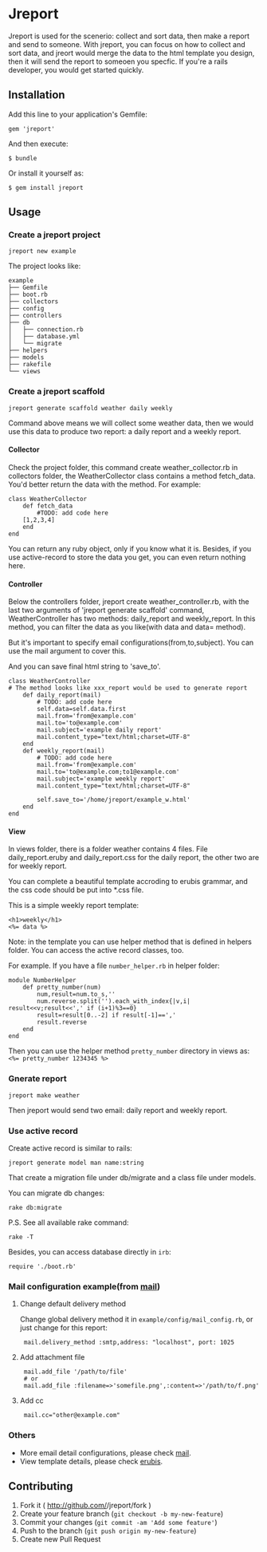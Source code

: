 # Jreport

Jreport is used for the scenerio: collect and sort data, then make a report and send to someone. With jreport, you can focus on how to collect and sort data, and jreort would merge the data to the html template you design, then it will send the report to someoen you specfic. If you're a rails developer, you would get started quickly.

## Installation

Add this line to your application's Gemfile:

    gem 'jreport'

And then execute:

    $ bundle

Or install it yourself as:

    $ gem install jreport

## Usage

### Create a jreport project

	jreport new example
	
The project looks like:

	example
	├── Gemfile
	├── boot.rb
	├── collectors
	├── config
	├── controllers
	├── db
	│   ├── connection.rb
	│   ├── database.yml
	│   └── migrate
	├── helpers
	├── models
	├── rakefile
	└── views

### Create a jreport scaffold

	jreport generate scaffold weather daily weekly
	
Command above means we will collect some weather data, then we would use this data to produce two report: a daily report and a weekly report.

#### Collector

Check the project folder, this command create weather_collector.rb in collectors folder, the WeatherCollector class contains a method fetch_data.
You'd better return the data with the method.
For example:

	class WeatherCollector
		def fetch_data
			#TODO: add code here
	    [1,2,3,4]
		end
	end

You can return any ruby object, only if you know what it is. 
Besides, if you use active-record to store the data you get, you can even return nothing here.

#### Controller

Below the controllers folder, jreport create weather_controller.rb, with the last two arguments of 'jreport generate scaffold' command, WeatherController has two methods: daily_report and weekly_report. In this method, you can filter the data as you like(with data and data= method). 

But it's important to specify email configurations(from,to,subject). You can use the mail argument to cover this.

And you can save final html string to 'save_to'.

	class WeatherController
	# The method looks like xxx_report would be used to generate report
		def daily_report(mail)
			# TODO: add code here
	    	self.data=self.data.first
    		mail.from='from@example.com'
    		mail.to='to@example.com'
	    	mail.subject='example daily report'
			mail.content_type="text/html;charset=UTF-8"
		end
		def weekly_report(mail)
			# TODO: add code here
	    	mail.from='from@example.com'
	    	mail.to='to@example.com;to1@example.com'
	    	mail.subject='example weekly report'
			mail.content_type="text/html;charset=UTF-8"
    
    		self.save_to='/home/jreport/example_w.html'
		end
	end

#### View

In views folder, there is a folder weather contains 4 files. File daily_report.eruby and daily_report.css for the daily report, the other two are for weekly report.

You can complete a beautiful template accroding to erubis grammar, and the css code should be put into *.css file.

This is a simple weekly report template:

	<h1>weekly</h1>
	<%= data %>

Note: in the template you can use helper method that is defined in helpers folder. You can access the active record classes, too.

For example. If you have a file `number_helper.rb` in helper folder:

	module NumberHelper
	    def pretty_number(num)
	        num,result=num.to_s,''
	        num.reverse.split('').each_with_index{|v,i| result<<v;result<<',' if (i+1)%3==0}
	        result=result[0..-2] if result[-1]==','
	        result.reverse
	    end
	end
	
Then you can use the helper method `pretty_number` directory in views as: `<%= pretty_number 1234345 %>`

### Gnerate report

	jreport make weather
	
Then jreport would send two email: daily report and weekly report.

### Use active record

Create active record is similar to rails:

	jreport generate model man name:string
	
That create a migration file under db/migrate and a class file under models.

You can migrate db changes:

	rake db:migrate

P.S. See all available rake command:

	rake -T
	
Besides, you can access database directly in `irb`:

	require './boot.rb'

	
### Mail configuration example(from [mail](https://github.com/mikel/mail))

1. Change default delivery method

	Change global delivery method it in `example/config/mail_config.rb`, or just change for this report:

		mail.delivery_method :smtp,address: "localhost", port: 1025
	
2. Add attachment file

		mail.add_file '/path/to/file'
		# or
		mail.add_file :filename=>'somefile.png',:content=>'/path/to/f.png'
		
3. Add cc

		mail.cc="other@example.com"

### Others

* More email detail configurations, please check [mail](https://github.com/mikel/mail).
* View template details, please check [erubis](https://github.com/genki/erubis).

## Contributing

1. Fork it ( http://github.com/<my-github-username>/jreport/fork )
2. Create your feature branch (`git checkout -b my-new-feature`)
3. Commit your changes (`git commit -am 'Add some feature'`)
4. Push to the branch (`git push origin my-new-feature`)
5. Create new Pull Request
